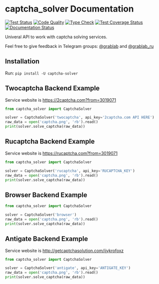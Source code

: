 # captcha\_solver Documentation

[![Test Status](https://github.com/lorien/captcha_solver/actions/workflows/test.yml/badge.svg)](https://github.com/lorien/captcha_solver/actions/workflows/test.yml)
[![Code Quality](https://github.com/lorien/captcha_solver/actions/workflows/check.yml/badge.svg)](https://github.com/lorien/captcha_solver/actions/workflows/test.yml)
[![Type Check](https://github.com/lorien/captcha_solver/actions/workflows/mypy.yml/badge.svg)](https://github.com/lorien/captcha_solver/actions/workflows/mypy.yml)
[![Test Coverage Status](https://coveralls.io/repos/github/lorien/captcha_solver/badge.svg)](https://coveralls.io/github/lorien/captcha_solver)
[![Documentation Status](https://readthedocs.org/projects/captcha_solver/badge/?version=latest)](https://captcha_solver.readthedocs.org)

Univeral API to work with captcha solving services.

Feel free to give feedback in Telegram groups: [@grablab](https://t.me/grablab) and [@grablab\_ru](https://t.me/grablab_ru)

## Installation

Run: `pip install -U captcha-solver`

## Twocaptcha Backend Example

Service website is https://2captcha.com?from=3019071

```python
from captcha_solver import CaptchaSolver

solver = CaptchaSolver('twocaptcha', api_key='2captcha.com API HERE')
raw_data = open('captcha.png', 'rb').read()
print(solver.solve_captcha(raw_data))
```

## Rucaptcha Backend Example

Service website is https://rucaptcha.com?from=3019071

```python
from captcha_solver import CaptchaSolver

solver = CaptchaSolver('rucaptcha', api_key='RUCAPTCHA_KEY')
raw_data = open('captcha.png', 'rb').read()
print(solver.solve_captcha(raw_data))
```

## Browser Backend Example
```python
from captcha_solver import CaptchaSolver

solver = CaptchaSolver('browser')
raw_data = open('captcha.png', 'rb').read()
print(solver.solve_captcha(raw_data))
```

## Antigate Backend Example

Service website is http://getcaptchasolution.com/ijykrofoxz

```python
from captcha_solver import CaptchaSolver

solver = CaptchaSolver('antigate', api_key='ANTIGATE_KEY')
raw_data = open('captcha.png', 'rb').read()
print(solver.solve_captcha(raw_data))
```
